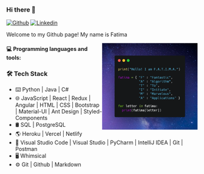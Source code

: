 ### Hi there 👋 
<!--
### This is Fatima Rizvi!
-->
[![Github](https://img.shields.io/badge/-Github-000?style=flat&logo=Github&logoColor=white)](https://github.com/fatima-rizvi)
[![Linkedin](https://img.shields.io/badge/-LinkedIn-blue?style=flat&logo=Linkedin&logoColor=white)](https://www.linkedin.com/in/fatima-rizvi/)

Welcome to my Github page! My name is Fatima 

<img align="right" alt="img" src="FATIMA.png" width="50%" height="auto" />

#### :computer: Programming languages and tools: 
<p>
<!-- 	<img width="50%" align="right" src="https://github-readme-stats.vercel.app/api?username=fatima-rizvi&show_icons=true&hide_border=true" /> -->

<h3>🛠 Tech Stack</h3>

- ⌨️ Python | Java | C#
- 🌐 JavaScript | React | Redux | Angular | HTML | CSS | Bootstrap | Material-UI | Ant Design | Styled-Components
- 🛢 SQL | PostgreSQL
- 🌎 Heroku | Vercel | Netlify
- 🔧 Visual Studio Code | Visual Studio | PyCharm | IntelliJ IDEA | Git | Postman
- 🖥 Whimsical
- ⚙️ Git | Github | Markdown
</p>
